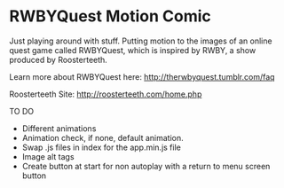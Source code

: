 RWBYQuest Motion Comic
================
Just playing around with stuff. Putting motion to the images of an online quest game called RWBYQuest, which is inspired by RWBY, a show produced by Roosterteeth.

Learn more about RWBYQuest here: 
http://therwbyquest.tumblr.com/faq

Roosterteeth Site:
http://roosterteeth.com/home.php

TO DO
- Different animations
- Animation check, if none, default animation.
- Swap .js files in index for the app.min.js file
- Image alt tags
- Create button at start for non autoplay with a return to menu screen button